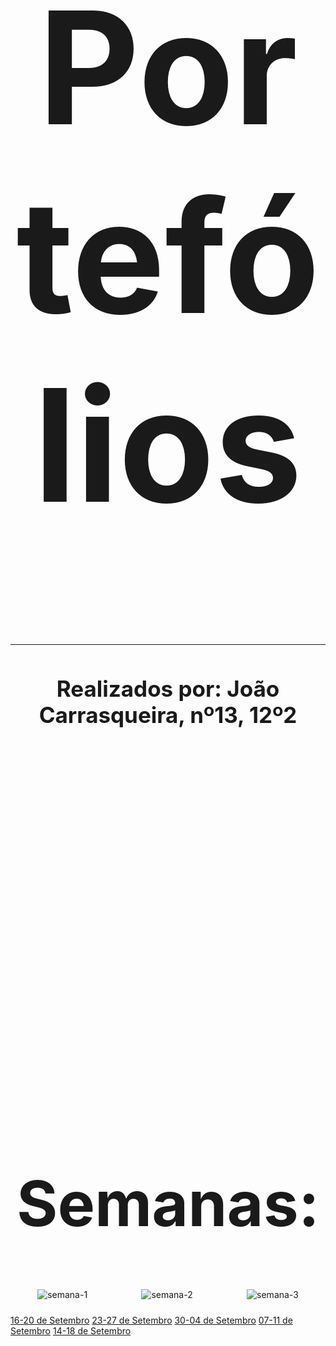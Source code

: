 <h1 style="text-align:center; font-size: 250">Portefólios</h1> 

---

<h1 style="text-align:center; font-size: 35">Realizados por: João Carrasqueira, nº13, 12º2</h1> 

<h1 style="text-align:center; font-size: 500"></h1>  

<h1 style="text-align:center; font-size: 250"></h1> 

<h1 style="text-align:center; font-size: 100">Semanas:</h1>

<div style="display: flex; justify-content: space-around; flex-wrap: wrap;">
  <img src="https://github.com/user-attachments/assets/db744e90-cdae-4769-98e6-b359f5cc4cea" alt="semana-1" style="max-width: 200px; margin: 10px;">
  <img src="https://github.com/user-attachments/assets/72631150-f7ab-437f-a93c-430b37c15d67" alt="semana-2" style="max-width: 200px; margin: 10px;">
  <img src="https://github.com/user-attachments/assets/d19d76b2-266d-4748-af77-c73b84c32d07" alt="semana-3" style="max-width: 200px; margin: 10px;">
</div>


[16-20 de Setembro](Semanas/port.md)   [23-27 de Setembro](Semanas/port.md)   [30-04 de Setembro](Semanas/port.md)  [07-11 de Setembro](Semanas/port.md)  [14-18 de Setembro](Semanas/port.md)
